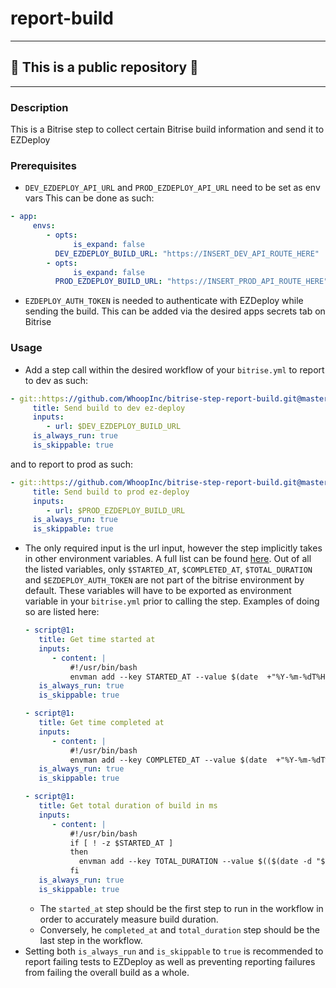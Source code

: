 # report-build

---

## 🔴 This is a public repository 🔴

---
### Description
This is a Bitrise step to collect certain Bitrise build information and send it to EZDeploy

### Prerequisites
- `DEV_EZDEPLOY_API_URL` and `PROD_EZDEPLOY_API_URL` need to be set as env vars
This can be done as such:
```yaml
- app:
     envs:
        - opts:
              is_expand: false
          DEV_EZDEPLOY_BUILD_URL: "https://INSERT_DEV_API_ROUTE_HERE"
        - opts:
              is_expand: false
          PROD_EZDEPLOY_BUILD_URL: "https://INSERT_PROD_API_ROUTE_HERE"
```
- `EZDEPLOY_AUTH_TOKEN` is needed to authenticate with EZDeploy while sending the build.
This can be added via the desired apps secrets tab on Bitrise
  
### Usage
- Add a step call within the desired workflow of your `bitrise.yml` to report to dev as such:
```yaml
- git::https://github.com/WhoopInc/bitrise-step-report-build.git@master:
     title: Send build to dev ez-deploy
     inputs:
        - url: $DEV_EZDEPLOY_BUILD_URL
     is_always_run: true
     is_skippable: true
```
and to report to prod as such:
```yaml
- git::https://github.com/WhoopInc/bitrise-step-report-build.git@master:
     title: Send build to prod ez-deploy
     inputs:
        - url: $PROD_EZDEPLOY_BUILD_URL
     is_always_run: true
     is_skippable: true
```

- The only required input is the url input, however the step implicitly takes in other environment variables. 
  A full list can be found [here](https://github.com/WhoopInc/bitrise-step-report-build/blob/master/step.yml#L34).
  Out of all the listed variables, only `$STARTED_AT`, `$COMPLETED_AT`, `$TOTAL_DURATION` and `$EZDEPLOY_AUTH_TOKEN`
  are not part of the bitrise environment by default. These variables will have to be exported as environment variable
  in your `bitrise.yml` prior to calling the step. Examples of doing so are listed here:
  ```yaml
  - script@1:
     title: Get time started at
     inputs:
        - content: |
            #!/usr/bin/bash
            envman add --key STARTED_AT --value $(date  +"%Y-%m-%dT%H:%M:%S.%3N%z")
     is_always_run: true
     is_skippable: true
  ```
  ```yaml
  - script@1:
     title: Get time completed at
     inputs:
        - content: |
            #!/usr/bin/bash
            envman add --key COMPLETED_AT --value $(date  +"%Y-%m-%dT%H:%M:%S.%3N%z")
     is_always_run: true
     is_skippable: true
  ```
  ```yaml
  - script@1:
     title: Get total duration of build in ms
     inputs:
        - content: |
            #!/usr/bin/bash
            if [ ! -z $STARTED_AT ]
            then
              envman add --key TOTAL_DURATION --value $(($(date -d "$COMPLETED_AT" "+%s%N")/1000000 - $(date -d "$STARTED_AT" "+%s%N")/1000000))
            fi
     is_always_run: true
     is_skippable: true
  ```
  - The `started_at` step should be the first step to run in the workflow in order to accurately measure build duration.
  - Conversely, he `completed_at` and `total_duration` step should be the last step in the workflow.
- Setting both `is_always_run` and `is_skippable` to `true` is recommended to report failing tests to EZDeploy
as well as preventing reporting failures from failing the overall build as a whole.